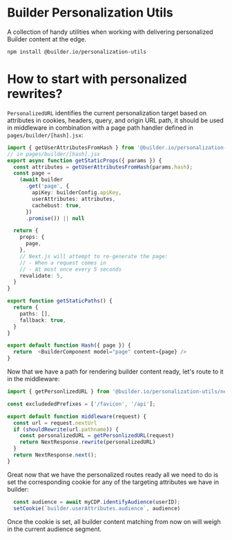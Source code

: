 # Builder Personalization Utils

A collection of handy utilities when working with delivering personalized Builder content at the edge.

```
npm install @builder.io/personalization-utils
```

# How to start with personalized rewrites? 

`PersonalizedURL` identifies the current personalization target based on attributes in cookies, headers, query, and origin URL path, it should be used in middleware in combination with a page path handler defined in `pages/builder/[hash].jsx`:

```ts
import { getUserAttributesFromHash } from '@builder.io/personalization-utils/next'
// in pages/builder/[hash].jsx
export async function getStaticProps({ params }) {
  const attributes = getUserAttributesFromHash(params.hash);
  const page =
    (await builder
      .get('page', {
        apiKey: builderConfig.apiKey,
        userAttributes: attributes,
        cachebust: true,
      })
      .promise()) || null

  return {
    props: {
      page,
    },
    // Next.js will attempt to re-generate the page:
    // - When a request comes in
    // - At most once every 5 seconds
    revalidate: 5,
  }
}

export function getStaticPaths() {
  return {
    paths: [],
    fallback: true,
  }
}

export default function Hash({ page }) {
  return  <BuilderComponent model="page" content={page} />
}
```

Now that we have a path for rendering builder content ready, let's route to it in the middleware:
```ts
import { getPersonlizedURL } from '@builder.io/personalization-utils/next'

const excludededPrefixes = ['/favicon', '/api'];

export default function middleware(request) {
  const url = request.nextUrl
  if (shouldRewrite(url.pathname)) {
    const personalizedURL = getPersonlizedURL(request)
    return NextResponse.rewrite(personalizedURL)
  }
  return NextResponse.next();
}

```

Great now that we have the personalized routes ready all we need to do is set the corresponding cookie for any of the targeting attributes we have in builder:
```ts
  const audience = await myCDP.identifyAudience(userID);
  setCookie(`builder.userAttributes.audience`, audience)
```
Once the cookie is set, all builder content matching from now on will weigh in the current audience segment.



